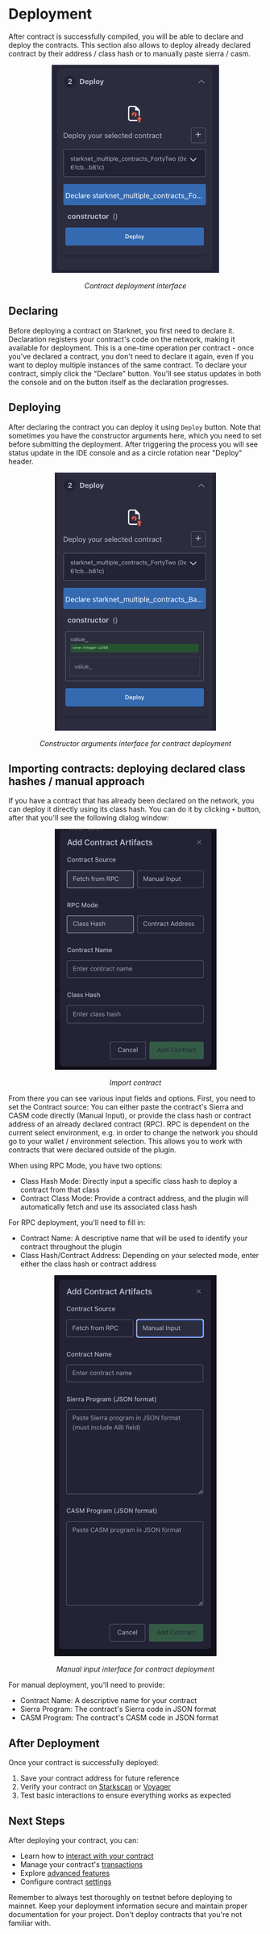 # Deployment

After contract is successfully compiled, you will be able to declare and deploy the contracts. This section also allows to deploy already declared contract by their address / class hash or to manually paste sierra / casm.

<div align="center">
  <img src="../../resources/deploy.png" alt="Contract deployment interface">
  <p><em>Contract deployment interface</em></p>
</div>

## Declaring

Before deploying a contract on Starknet, you first need to declare it. Declaration registers your contract's code on the network, making it available for deployment. This is a one-time operation per contract - once you've declared a contract, you don't need to declare it again, even if you want to deploy multiple instances of the same contract. To declare your contract, simply click the "Declare" button. You'll see status updates in both the console and on the button itself as the declaration progresses.

## Deploying

After declaring the contract you can deploy it using `Deploy` button. Note that sometimes you have the constructor arguments here, which you need to set before submitting the deployment. After triggering the process you will see status update in the IDE console and as a circle rotation near "Deploy" header.
<div align="center">
  <img src="../../resources/deploy-constructor-arg.png" alt="Constructor arguments interface for contract deployment">
  <p><em>Constructor arguments interface for contract deployment</em></p>
</div>

## Importing contracts: deploying declared class hashes / manual approach

If you have a contract that has already been declared on the network, you can deploy it directly using its class hash. You can do it by clicking `+` button, after that you'll see the following dialog window:
<div align="center">
  <img src="../../resources/add-contract-artifacts.png" alt="Add contract artifacts button">
  <p><em>Import contract</em></p>
</div>
From there you can see various input fields and options. First, you need to set the Contract source: You can either paste the contract's Sierra and CASM code directly (Manual Input), or provide the class hash or contract address of an already declared contract (RPC). RPC is dependent on the current select environment, e.g. in order to change the network you should go to your wallet / environment selection. This allows you to work with contracts that were declared outside of the plugin.

When using RPC Mode, you have two options:
- Class Hash Mode: Directly input a specific class hash to deploy a contract from that class
- Contract Class Mode: Provide a contract address, and the plugin will automatically fetch and use its associated class hash

For RPC deployment, you'll need to fill in:
- Contract Name: A descriptive name that will be used to identify your contract throughout the plugin
- Class Hash/Contract Address: Depending on your selected mode, enter either the class hash or contract address

<div align="center">
  <img src="../../resources/deploy-manual-input.png" alt="Manual input interface for contract deployment">
  <p><em>Manual input interface for contract deployment</em></p>
</div>

For manual deployment, you'll need to provide:
- Contract Name: A descriptive name for your contract
- Sierra Program: The contract's Sierra code in JSON format
- CASM Program: The contract's CASM code in JSON format

## After Deployment

Once your contract is successfully deployed:
1. Save your contract address for future reference
2. Verify your contract on [Starkscan](https://starkscan.co) or [Voyager](https://voyager.online)
3. Test basic interactions to ensure everything works as expected

## Next Steps

After deploying your contract, you can:
- Learn how to [interact with your contract](./interaction.md)
- Manage your contract's [transactions](../transactions.md)
- Explore [advanced features](../advanced-features.md)
- Configure contract [settings](./settings.md)

Remember to always test thoroughly on testnet before deploying to mainnet. Keep your deployment information secure and maintain proper documentation for your project. Don't deploy contracts that you're not familiar with.

